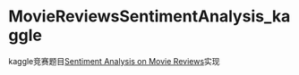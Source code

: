 # MovieReviewsSentimentAnalysis_kaggle
kaggle竞赛题目[Sentiment Analysis on Movie Reviews](https://www.kaggle.com/c/sentiment-analysis-on-movie-reviews)实现

